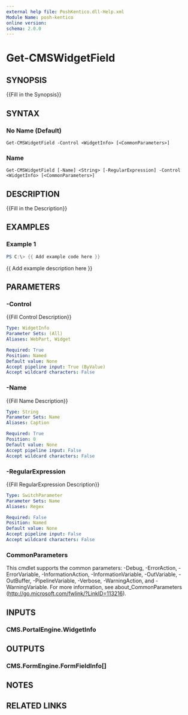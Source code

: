 ```yaml
---
external help file: PoshKentico.dll-Help.xml
Module Name: posh-kentico
online version:
schema: 2.0.0
---
```


# Get-CMSWidgetField

## SYNOPSIS
{{Fill in the Synopsis}}

## SYNTAX

### No Name (Default)
```
Get-CMSWidgetField -Control <WidgetInfo> [<CommonParameters>]
```

### Name
```
Get-CMSWidgetField [-Name] <String> [-RegularExpression] -Control <WidgetInfo> [<CommonParameters>]
```

## DESCRIPTION
{{Fill in the Description}}

## EXAMPLES

### Example 1
```powershell
PS C:\> {{ Add example code here }}
```

{{ Add example description here }}

## PARAMETERS

### -Control
{{Fill Control Description}}

```yaml
Type: WidgetInfo
Parameter Sets: (All)
Aliases: WebPart, Widget

Required: True
Position: Named
Default value: None
Accept pipeline input: True (ByValue)
Accept wildcard characters: False
```

### -Name
{{Fill Name Description}}

```yaml
Type: String
Parameter Sets: Name
Aliases: Caption

Required: True
Position: 0
Default value: None
Accept pipeline input: False
Accept wildcard characters: False
```

### -RegularExpression
{{Fill RegularExpression Description}}

```yaml
Type: SwitchParameter
Parameter Sets: Name
Aliases: Regex

Required: False
Position: Named
Default value: None
Accept pipeline input: False
Accept wildcard characters: False
```

### CommonParameters
This cmdlet supports the common parameters: -Debug, -ErrorAction, -ErrorVariable, -InformationAction, -InformationVariable, -OutVariable, -OutBuffer, -PipelineVariable, -Verbose, -WarningAction, and -WarningVariable.
For more information, see about_CommonParameters (http://go.microsoft.com/fwlink/?LinkID=113216).

## INPUTS

### CMS.PortalEngine.WidgetInfo

## OUTPUTS

### CMS.FormEngine.FormFieldInfo[]

## NOTES

## RELATED LINKS
